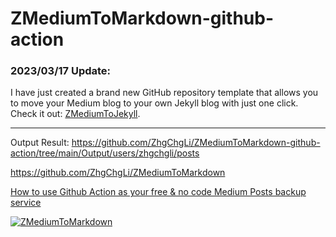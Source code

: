 # ZMediumToMarkdown-github-action

### 2023/03/17 Update:

I have just created a brand new GitHub repository template that allows you to move your Medium blog to your own Jekyll blog with just one click. Check it out: [ZMediumToJekyll](https://github.com/ZhgChgLi/ZMediumToJekyll).

---
Output Result: https://github.com/ZhgChgLi/ZMediumToMarkdown-github-action/tree/main/Output/users/zhgchgli/posts

https://github.com/ZhgChgLi/ZMediumToMarkdown

[How to use Github Action as your free & no code Medium Posts backup service
](https://github.com/ZhgChgLi/ZMediumToMarkdown/wiki/How-to-use-Github-Action-as-your-free-&-no-code-Medium-Posts-backup-service)

[![ZMediumToMarkdown](https://github.com/ZhgChgLi/ZMediumToMarkdown-github-action/actions/workflows/ZMediumToMarkdown.yml/badge.svg)](https://github.com/ZhgChgLi/ZMediumToMarkdown-github-action/actions/workflows/ZMediumToMarkdown.yml)
